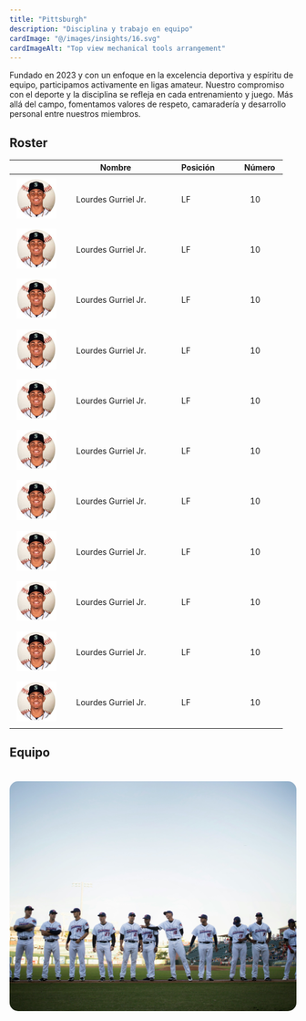 ```yaml
---
title: "Pittsburgh"
description: "Disciplina y trabajo en equipo"
cardImage: "@/images/insights/16.svg"
cardImageAlt: "Top view mechanical tools arrangement"
---
```


Fundado en 2023 y con un enfoque en la excelencia deportiva y espíritu de equipo, participamos activamente en ligas amateur. Nuestro compromiso con el deporte y la disciplina se refleja en cada entrenamiento y juego. Más allá del campo, fomentamos valores de respeto, camaradería y desarrollo personal entre nuestros miembros.

## Roster

<style>
    .team-image {
        height: 4rem;
            max-width: 4rem;
        margin: 5px;
    }

      .table-cell {
        padding: 0 2rem 0 1rem;
        margin-top: 2rem; 
            text-align: center;
        /* Ajusta el valor según sea necesario */
  }
  .table-cell-dates {
    text-align: center;
  }

@media (min-width: 576px) {
     .team-image {
        height: 70px;
        max-width: 70px;
    }

          .table-cell {
        padding: 0 2rem 0 1rem;
        margin-top: 2rem; 
            text-align: center;
        /* Ajusta el valor según sea necesario */
  }
}

@media (min-width: 768px) { 
     .team-image {
        height: 70px;
        max-width: 70px;
    }

          .table-cell {
        padding: 0 2rem 0 1rem;
        margin-top: 2rem; 
            text-align: center;
        /* Ajusta el valor según sea necesario */
  }
}
</style>

|   | Nombre                | <span class="table-cell">Posición </span> | Número |
|---|-----------------------|----------|--------|
| <img src="/src/images/insights/player.jpeg" alt="Lourdes Gurriel Jr." class="team-image"> | <span class="table-cell">Lourdes Gurriel Jr.</span> | <span class="table-cell">LF</span>       |  <span class="table-cell">10 </span> |
| <img src="/src/images/insights/player.jpeg" alt="Lourdes Gurriel Jr." class="team-image"> | <span class="table-cell">Lourdes Gurriel Jr.</span> | <span class="table-cell">LF</span>       |  <span class="table-cell">10 </span>|
| <img src="/src/images/insights/player.jpeg" alt="Lourdes Gurriel Jr." class="team-image"> | <span class="table-cell">Lourdes Gurriel Jr.</span> | <span class="table-cell">LF</span>       |  <span class="table-cell">10 </span> |
| <img src="/src/images/insights/player.jpeg" alt="Lourdes Gurriel Jr." class="team-image"> | <span class="table-cell">Lourdes Gurriel Jr.</span> | <span class="table-cell">LF</span>       |  <span class="table-cell">10 </span> |
| <img src="/src/images/insights/player.jpeg" alt="Lourdes Gurriel Jr." class="team-image"> | <span class="table-cell">Lourdes Gurriel Jr.</span> | <span class="table-cell">LF</span>       |  <span class="table-cell">10 </span> |
| <img src="/src/images/insights/player.jpeg" alt="Lourdes Gurriel Jr." class="team-image"> | <span class="table-cell">Lourdes Gurriel Jr.</span> | <span class="table-cell">LF</span>       |  <span class="table-cell">10 </span> |
| <img src="/src/images/insights/player.jpeg" alt="Lourdes Gurriel Jr." class="team-image"> | <span class="table-cell">Lourdes Gurriel Jr.</span> | <span class="table-cell">LF</span>       |  <span class="table-cell">10 </span> |
| <img src="/src/images/insights/player.jpeg" alt="Lourdes Gurriel Jr." class="team-image"> | <span class="table-cell">Lourdes Gurriel Jr.</span> | <span class="table-cell">LF</span>       |  <span class="table-cell">10 </span> |
| <img src="/src/images/insights/player.jpeg" alt="Lourdes Gurriel Jr." class="team-image"> | <span class="table-cell">Lourdes Gurriel Jr.</span> | <span class="table-cell">LF</span>       |  <span class="table-cell">10 </span> |
| <img src="/src/images/insights/player.jpeg" alt="Lourdes Gurriel Jr." class="team-image"> | <span class="table-cell">Lourdes Gurriel Jr.</span> | <span class="table-cell">LF</span>       |  <span class="table-cell">10 </span> |
| <img src="/src/images/insights/player.jpeg" alt="Lourdes Gurriel Jr." class="team-image"> | <span class="table-cell">Lourdes Gurriel Jr.</span> | <span class="table-cell">LF</span>       |  <span class="table-cell">10 </span> |


## Equipo

<img src="/src/images/insights/1t.jpg" alt="Image description" style="border-radius: 15px; margin-top: 20px;">

